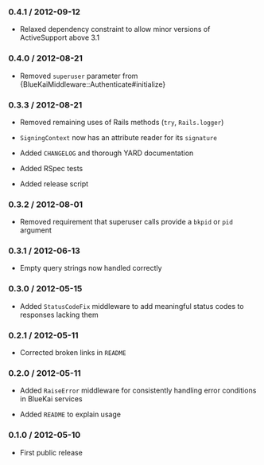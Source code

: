 ### 0.4.1 / 2012-09-12

* Relaxed dependency constraint to allow minor versions of ActiveSupport above 3.1

### 0.4.0 / 2012-08-21

* Removed `superuser` parameter from {BlueKaiMiddleware::Authenticate#initialize}

### 0.3.3 / 2012-08-21

* Removed remaining uses of Rails methods (`try`, `Rails.logger`)

* `SigningContext` now has an attribute reader for its `signature`

* Added `CHANGELOG` and thorough YARD documentation

* Added RSpec tests

* Added release script

### 0.3.2 / 2012-08-01

* Removed requirement that superuser calls provide a `bkpid` or `pid` argument

### 0.3.1 / 2012-06-13

* Empty query strings now handled correctly

### 0.3.0 / 2012-05-15

* Added `StatusCodeFix` middleware to add meaningful status codes to responses lacking them

### 0.2.1 / 2012-05-11

* Corrected broken links in `README`

### 0.2.0 / 2012-05-11

* Added `RaiseError` middleware for consistently handling error conditions in BlueKai services

* Added `README` to explain usage

### 0.1.0 / 2012-05-10

* First public release
